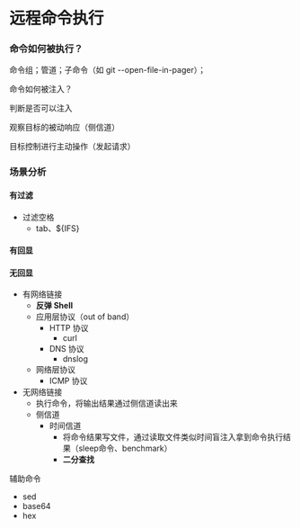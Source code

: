 # 远程命令执行

### 命令如何被执行？

命令组；管道；子命令（如 git --open-file-in-pager）；

命令如何被注入？

判断是否可以注入

观察目标的被动响应（侧信道）

目标控制进行主动操作（发起请求）

### 场景分析

#### 有过滤

* 过滤空格
  * tab、${IFS}

#### 有回显

#### 无回显

* 有网络链接
  * **反弹 Shell**
  * 应用层协议（out of band）
    * HTTP 协议
      * curl
    * DNS 协议
      * dnslog
  * 网络层协议
    * ICMP 协议
* 无网络链接
  * 执行命令，将输出结果通过侧信道读出来
  * 侧信道
    * 时间信道
      * 将命令结果写文件，通过读取文件类似时间盲注入拿到命令执行结果（sleep命令、benchmark）
      * **二分查找**

辅助命令

* sed
* base64
* hex



